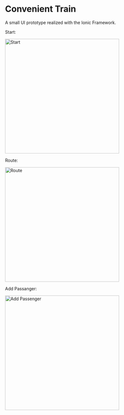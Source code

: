 # Convenient Train

A small UI prototype realized with the Ionic Framework.

Start:

<img src="https://cloud.githubusercontent.com/assets/680814/8536740/702a1770-2455-11e5-890c-cc02f05930c4.png" alt="Start" width="375">

Route:

<img src="https://cloud.githubusercontent.com/assets/680814/8536739/7029d3e6-2455-11e5-8b9b-60080f9972c5.png" alt="Route" width="375">

Add Passanger:

<img src="https://cloud.githubusercontent.com/assets/680814/8536738/70281416-2455-11e5-820f-efdcdbc66bdc.png" alt="Add Passenger" width="375">